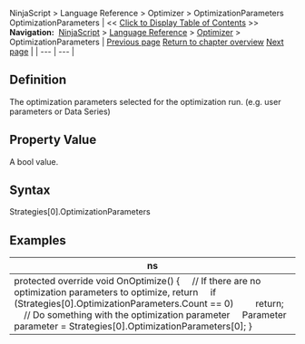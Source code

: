 ﻿
NinjaScript > Language Reference > Optimizer > OptimizationParameters
OptimizationParameters
| << [Click to Display Table of Contents](optimizationparameters.md) >> **Navigation:**     [NinjaScript](ninjascript-1.md) > [Language Reference](language_reference_wip-1.md) > [Optimizer](optimizer-1.md) > OptimizationParameters | [Previous page](onoptimize-1.md) [Return to chapter overview](optimizer-1.md) [Next page](runiteration-1.md) |
| --- | --- |
## Definition
The optimization parameters selected for the optimization run. (e.g. user parameters or Data Series)
 
## Property Value
A bool value.
 
## Syntax
Strategies[0].OptimizationParameters

## Examples
| ns |
| --- |
| protected override void OnOptimize() {      // If there are no optimization parameters to optimize, return      if (Strategies[0].OptimizationParameters.Count == 0)          return;        // Do something with the optimization parameter      Parameter parameter = Strategies[0].OptimizationParameters[0]; } |
